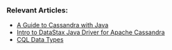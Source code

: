 ### Relevant Articles:
- [A Guide to Cassandra with Java](http://www.surya.com/cassandra-with-java)
- [Intro to DataStax Java Driver for Apache Cassandra](https://www.surya.com/cassandra-datastax-java-driver)
- [CQL Data Types](https://www.surya.com/cassandra-data-types)
